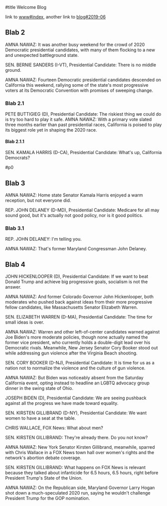 
#title Welcome Blog

link to [www#index](www#index), another link to [blog#2019-06](blog#2019-06)

## Blab 2

AMNA NAWAZ: It was another busy weekend for the crowd of 2020 Democratic presidential candidates, with many of them flocking to a new and unexpected battleground state.

SEN. BERNIE SANDERS (I-VT), Presidential Candidate: There is no middle ground.

AMNA NAWAZ: Fourteen Democratic presidential candidates descended on California this weekend, rallying some of the state's most progressive voters at its Democratic Convention with promises of sweeping change.

### Blab 2.1

PETE BUTTIGIEG (D), Presidential Candidate: The riskiest thing we could do is try too hard to play it safe.
AMNA NAWAZ: With a primary vote slated three months earlier than past presidential races, California is poised to play its biggest role yet in shaping the 2020 race.

#### Blab 2.1.1

SEN. KAMALA HARRIS (D-CA), Presidential Candidate: What's up, California Democrats?

#p0

## Blab 3

AMNA NAWAZ: Home state Senator Kamala Harris enjoyed a warm reception, but not everyone did.

REP. JOHN DELANEY (D-MD), Presidential Candidate: Medicare for all may sound good, but it's actually not good policy, nor is it good politics.

### Blab 3.1

REP. JOHN DELANEY: I'm telling you.

AMNA NAWAZ: That's former Maryland Congressman John Delaney.

## Blab 4

JOHN HICKENLOOPER (D), Presidential Candidate: If we want to beat Donald Trump and achieve big progressive goals, socialism is not the answer.

AMNA NAWAZ: And former Colorado Governor John Hickenlooper, both moderates who pushed back against ideas from their more progressive fellow candidates, like Massachusetts Senator Elizabeth Warren.

SEN. ELIZABETH WARREN (D-MA), Presidential Candidate: The time for small ideas is over.

AMNA NAWAZ: Warren and other left-of-center candidates warned against Joe Biden's more moderate policies, though none actually named the former vice president, who currently holds a double-digit lead over his Democratic rivals. Meanwhile, New Jersey Senator Cory Booker stood out while addressing gun violence after the Virginia Beach shooting.

SEN. CORY BOOKER (D-NJ), Presidential Candidate: It is time for us as a nation not to normalize the violence and the culture of gun violence.

AMNA NAWAZ: But Biden was noticeably absent from the Saturday California event, opting instead to headline an LGBTQ advocacy group dinner in the swing state of Ohio.

JOSEPH BIDEN (D), Presidential Candidate: We are seeing pushback against all the progress we have made toward equality.

SEN. KIRSTEN GILLIBRAND (D-NY), Presidential Candidate: We want women to have a seat at the table.

CHRIS WALLACE, FOX News: What about men?

SEN. KIRSTEN GILLIBRAND: They're already there. Do you not know?

AMNA NAWAZ: New York Senator Kirsten Gillibrand, meanwhile, sparred with Chris Wallace in a FOX News town hall over women's rights and the network's abortion debate coverage.

SEN. KIRSTEN GILLIBRAND: What happens on FOX News is relevant because they talked about infanticide for 6.5 hours, 6.5 hours, right before President Trump's State of the Union.

AMNA NAWAZ: On the Republican side, Maryland Governor Larry Hogan shot down a much-speculated 2020 run, saying he wouldn't challenge President Trump for the GOP nomination.